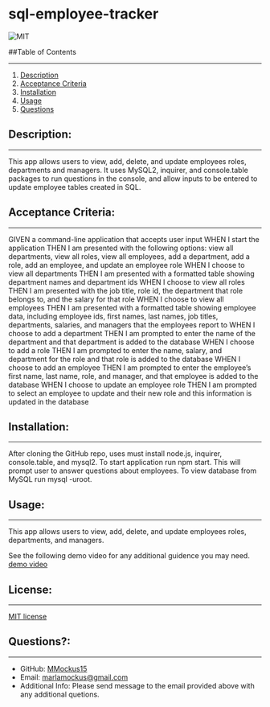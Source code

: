# sql-employee-tracker

![MIT](https://img.shields.io/badge/License-MIT-yellow)

##Table of Contents

---

1. [Description](#description)
1. [Acceptance Criteria](#acceptance-criteria)
1. [Installation](#installation)
1. [Usage](#usage)
1. [Questions](#questions)

## Description:

---

This app allows users to view, add, delete, and update employees roles, departments and managers. It uses MySQL2, inquirer, and console.table packages to run questions in the console, and allow inputs to be entered to update employee tables created in SQL.

## Acceptance Criteria:

---

GIVEN a command-line application that accepts user input
WHEN I start the application
THEN I am presented with the following options: view all departments, view all roles, view all employees, add a department, add a role, add an employee, and update an employee role
WHEN I choose to view all departments
THEN I am presented with a formatted table showing department names and department ids
WHEN I choose to view all roles
THEN I am presented with the job title, role id, the department that role belongs to, and the salary for that role
WHEN I choose to view all employees
THEN I am presented with a formatted table showing employee data, including employee ids, first names, last names, job titles, departments, salaries, and managers that the employees report to
WHEN I choose to add a department
THEN I am prompted to enter the name of the department and that department is added to the database
WHEN I choose to add a role
THEN I am prompted to enter the name, salary, and department for the role and that role is added to the database
WHEN I choose to add an employee
THEN I am prompted to enter the employee’s first name, last name, role, and manager, and that employee is added to the database
WHEN I choose to update an employee role
THEN I am prompted to select an employee to update and their new role and this information is updated in the database 

## Installation:

---

After cloning the GitHub repo, uses must install node.js, inquirer, console.table, and mysql2. To start application run npm start. This will prompt user to answer questions about employees. To view database from MySQL run mysql -uroot. 

## Usage:

---

This app allows users to view, add, delete, and update employees roles, departments, and managers.

See the following demo video for any additional guidence you may need. [demo video](https://drive.google.com/file/d/1uL6R8PMP-0RsODbprxr-jM8FjrAsQxC5/view)

## License:

---

[MIT license](https://choosealicense.com/licenses/mit/)

## Questions?:

---

- GitHub: [MMockus15](https://github.com/MMockus15)
- Email: [marlamockus@gmail.com](marlamockus@gmail.com)
- Additional Info: Please send message to the email provided above with any additional quetions.
